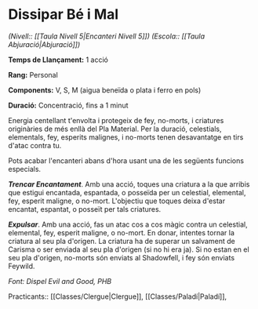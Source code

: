 # Dissipar Bé i Mal

*(Nivell:: [[Taula Nivell 5|Encanteri Nivell 5]]) (Escola:: [[Taula Abjuració|Abjuració]])*

**Temps de Llançament:** 1 acció

**Rang:** Personal

**Components:** V, S, M (aigua beneïda o plata i ferro en pols)

**Duració:** Concentració, fins a 1 minut

Energia centellant t'envolta i protegeix de fey, no-morts, i criatures originàries de més enllà del Pla Material. Per la duració, celestials, elementals, fey, esperits malignes, i no-morts tenen desavantatge en tirs d'atac contra tu.

Pots acabar l'encanteri abans d'hora usant una de les següents funcions especials.

***Trencar Encantament***. Amb una acció, toques una criatura a la que arribis que estigui encantada, espantada, o posseïda per un celestial, elemental, fey, esperit maligne, o no-mort. L'objectiu que toques deixa d'estar encantat, espantat, o posseït per tals criatures.

***Expulsar***. Amb una acció, fas un atac cos a cos màgic contra un celestial, elemental, fey, esperit maligne, o no-mort. En donar, intentes tornar la criatura al seu pla d'origen. La criatura ha de superar un salvament de Carisma o ser enviada al seu pla d'origen (si no hi era ja). Si no estan en el seu pla d'origen, no-morts són enviats al Shadowfell, i fey són enviats Feywild.


*Font: Dispel Evil and Good, PHB*



Practicants:: [[Classes/Clergue|Clergue]], [[Classes/Paladí|Paladí]],
